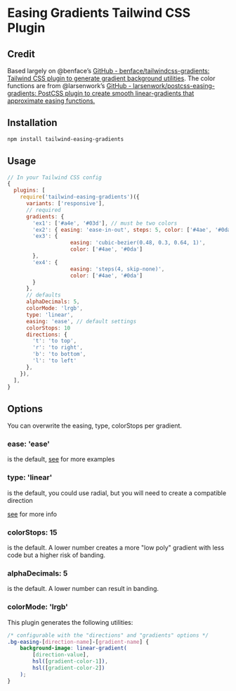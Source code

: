 # Easing Gradients Tailwind CSS Plugin

## Credit

Based largely on @benface’s [GitHub - benface/tailwindcss-gradients: Tailwind CSS plugin to generate gradient background utilities](https://github.com/benface/tailwindcss-gradients). The color functions are from @larsenwork’s [GitHub - larsenwork/postcss-easing-gradients: PostCSS plugin to create smooth linear-gradients that approximate easing functions.](https://github.com/larsenwork/postcss-easing-gradients)

## Installation

```bash
npm install tailwind-easing-gradients
```

## Usage

```js
// In your Tailwind CSS config
{
  plugins: [
    require('tailwind-easing-gradients')({
      variants: ['responsive'],
      // required
      gradients: {
        'ex1': ['#a4e', '#03d'], // must be two colors
        'ex2': { easing: 'ease-in-out', steps: 5, color: ['#4ae', '#0da'] }, // overwrite all settings
        'ex3': {
					easing: 'cubic-bezier(0.48, 0.3, 0.64, 1)',
					color: ['#4ae', '#0da']
        },
        'ex4': {
					easing: 'steps(4, skip-none)',
					color: ['#4ae', '#0da']
        }
      },
      // defaults
      alphaDecimals: 5,
      colorMode: 'lrgb',
      type: 'linear',
      easing: 'ease', // default settings
      colorStops: 10
      directions: {
        't': 'to top',
        'r': 'to right',
        'b': 'to bottom',
        'l': 'to left'
      },
    }),
  ],
}
```

## Options

You can overwrite the easing, type, colorStops per gradient.

### ease: 'ease'

is the default, [see](https://github.com/larsenwork/postcss-easing-gradients/blob/master/README.md) for more examples

### type: 'linear'

is the default, you could use radial, but you will need to create a compatible direction

[see](https://github.com/larsenwork/postcss-easing-gradients/blob/master/README.md) for more info

### colorStops: 15

is the default. A lower number creates a more "low poly" gradient with less code but a higher risk of banding.

### alphaDecimals: 5

is the default. A lower number can result in banding.

### colorMode: 'lrgb'

This plugin generates the following utilities:

```css
/* configurable with the "directions" and "gradients" options */
.bg-easing-[direction-name]-[gradient-name] {
	background-image: linear-gradient(
		[direction-value],
		hsl([gradient-color-1]),
		hsl([gradient-color-2])
	);
}
```
